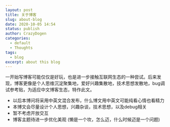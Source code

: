 ```yaml
---
layout: post
title: 关于博客
slug: about-blog
date: 2020-10-05 14:54
status: publish
author: CrazyDogen
categories: 
  - default
  - Thoughts
tags: 
  - blog
excerpt: about this blog
---
```


一开始写博客可能仅仅是好玩，也是进一步接触互联网生态的一种尝试。后来发现，博客更像是个人思维沉淀聚集地，爱好兴趣集散地，技术思想发散地，bug调试参考贴，为适应中文博客生态，特作此文。
 - 以后本博问将采用中英文混合发布，什么博文用中英文可能纯看心情也看精力
 - 本博文会尽量设计个人思想，兴趣杂谈，技术思想，以及debug相关
 - 暂不考虑开放交互
 - 博客主题待进一步优化美观 (懒是一个坎，怎么迈，什么时候迈是一个问题)